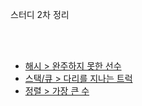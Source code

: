 스터디 2차 정리

<br /><br />

 * [해시 > 완주하지 못한 선수](https://programmers.co.kr/learn/courses/30/parts/12077)
 * [스택/큐 > 다리를 지나는 트럭](https://programmers.co.kr/learn/courses/30/lessons/42583)
 * [정렬 > 가장 큰 수](https://programmers.co.kr/learn/courses/30/lessons/42746)
